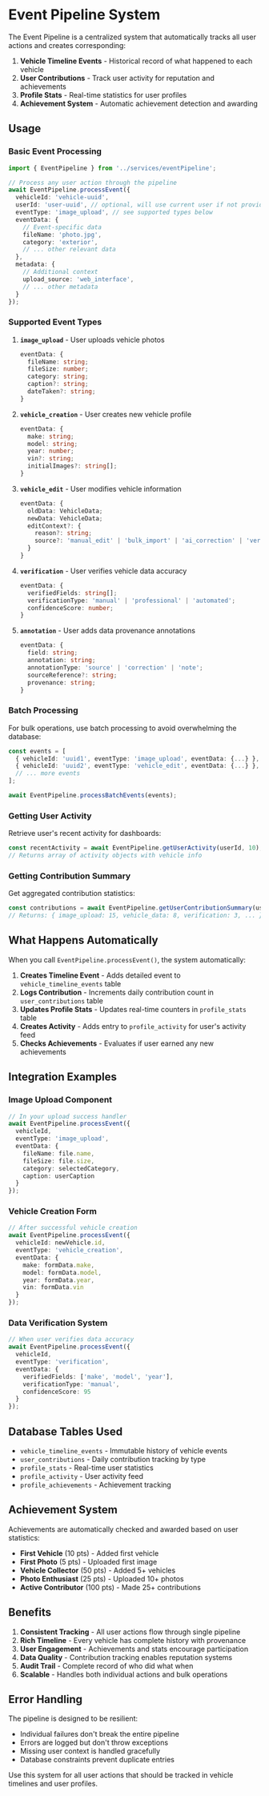 # Event Pipeline System

The Event Pipeline is a centralized system that automatically tracks all user actions and creates corresponding:
1. **Vehicle Timeline Events** - Historical record of what happened to each vehicle
2. **User Contributions** - Track user activity for reputation and achievements
3. **Profile Stats** - Real-time statistics for user profiles
4. **Achievement System** - Automatic achievement detection and awarding

## Usage

### Basic Event Processing

```typescript
import { EventPipeline } from '../services/eventPipeline';

// Process any user action through the pipeline
await EventPipeline.processEvent({
  vehicleId: 'vehicle-uuid',
  userId: 'user-uuid', // optional, will use current user if not provided
  eventType: 'image_upload', // see supported types below
  eventData: {
    // Event-specific data
    fileName: 'photo.jpg',
    category: 'exterior',
    // ... other relevant data
  },
  metadata: {
    // Additional context
    upload_source: 'web_interface',
    // ... other metadata
  }
});
```

### Supported Event Types

1. **`image_upload`** - User uploads vehicle photos
   ```typescript
   eventData: {
     fileName: string;
     fileSize: number;
     category: string;
     caption?: string;
     dateTaken?: string;
   }
   ```

2. **`vehicle_creation`** - User creates new vehicle profile
   ```typescript
   eventData: {
     make: string;
     model: string;
     year: number;
     vin?: string;
     initialImages?: string[];
   }
   ```

3. **`vehicle_edit`** - User modifies vehicle information
   ```typescript
   eventData: {
     oldData: VehicleData;
     newData: VehicleData;
     editContext?: {
       reason?: string;
       source?: 'manual_edit' | 'bulk_import' | 'ai_correction' | 'verification_update';
     }
   }
   ```

4. **`verification`** - User verifies vehicle data accuracy
   ```typescript
   eventData: {
     verifiedFields: string[];
     verificationType: 'manual' | 'professional' | 'automated';
     confidenceScore: number;
   }
   ```

5. **`annotation`** - User adds data provenance annotations
   ```typescript
   eventData: {
     field: string;
     annotation: string;
     annotationType: 'source' | 'correction' | 'note';
     sourceReference?: string;
     provenance: string;
   }
   ```

### Batch Processing

For bulk operations, use batch processing to avoid overwhelming the database:

```typescript
const events = [
  { vehicleId: 'uuid1', eventType: 'image_upload', eventData: {...} },
  { vehicleId: 'uuid2', eventType: 'vehicle_edit', eventData: {...} },
  // ... more events
];

await EventPipeline.processBatchEvents(events);
```

### Getting User Activity

Retrieve user's recent activity for dashboards:

```typescript
const recentActivity = await EventPipeline.getUserActivity(userId, 10);
// Returns array of activity objects with vehicle info
```

### Getting Contribution Summary

Get aggregated contribution statistics:

```typescript
const contributions = await EventPipeline.getUserContributionSummary(userId);
// Returns: { image_upload: 15, vehicle_data: 8, verification: 3, ... }
```

## What Happens Automatically

When you call `EventPipeline.processEvent()`, the system automatically:

1. **Creates Timeline Event** - Adds detailed event to `vehicle_timeline_events` table
2. **Logs Contribution** - Increments daily contribution count in `user_contributions` table
3. **Updates Profile Stats** - Updates real-time counters in `profile_stats` table
4. **Creates Activity** - Adds entry to `profile_activity` for user's activity feed
5. **Checks Achievements** - Evaluates if user earned any new achievements

## Integration Examples

### Image Upload Component
```typescript
// In your upload success handler
await EventPipeline.processEvent({
  vehicleId,
  eventType: 'image_upload',
  eventData: {
    fileName: file.name,
    fileSize: file.size,
    category: selectedCategory,
    caption: userCaption
  }
});
```

### Vehicle Creation Form
```typescript
// After successful vehicle creation
await EventPipeline.processEvent({
  vehicleId: newVehicle.id,
  eventType: 'vehicle_creation',
  eventData: {
    make: formData.make,
    model: formData.model,
    year: formData.year,
    vin: formData.vin
  }
});
```

### Data Verification System
```typescript
// When user verifies data accuracy
await EventPipeline.processEvent({
  vehicleId,
  eventType: 'verification',
  eventData: {
    verifiedFields: ['make', 'model', 'year'],
    verificationType: 'manual',
    confidenceScore: 95
  }
});
```

## Database Tables Used

- `vehicle_timeline_events` - Immutable history of vehicle events
- `user_contributions` - Daily contribution tracking by type
- `profile_stats` - Real-time user statistics
- `profile_activity` - User activity feed
- `profile_achievements` - Achievement tracking

## Achievement System

Achievements are automatically checked and awarded based on user statistics:

- **First Vehicle** (10 pts) - Added first vehicle
- **First Photo** (5 pts) - Uploaded first image  
- **Vehicle Collector** (50 pts) - Added 5+ vehicles
- **Photo Enthusiast** (25 pts) - Uploaded 10+ photos
- **Active Contributor** (100 pts) - Made 25+ contributions

## Benefits

1. **Consistent Tracking** - All user actions flow through single pipeline
2. **Rich Timeline** - Every vehicle has complete history with provenance
3. **User Engagement** - Achievements and stats encourage participation
4. **Data Quality** - Contribution tracking enables reputation systems
5. **Audit Trail** - Complete record of who did what when
6. **Scalable** - Handles both individual actions and bulk operations

## Error Handling

The pipeline is designed to be resilient:
- Individual failures don't break the entire pipeline
- Errors are logged but don't throw exceptions
- Missing user context is handled gracefully
- Database constraints prevent duplicate entries

Use this system for all user actions that should be tracked in vehicle timelines and user profiles.
